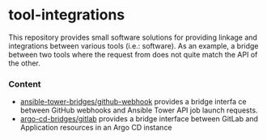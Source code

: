 # tool-integrations

This repository provides small software solutions for providing linkage and integrations between various
 tools (i.e.: software). As an example, a bridge between two tools where the request from does not quite
 match the API of the other.

### Content

- [ansible-tower-bridges/github-webhook](ansible-tower-bridges/github-webhook) provides a bridge interfa
ce between GitHub webhooks and Ansible Tower API job launch requests.
- [argo-cd-bridges/gitlab](argo-cd-bridges/gitlab) provides a bridge interface between GitLab and Application resources in an Argo CD instance
